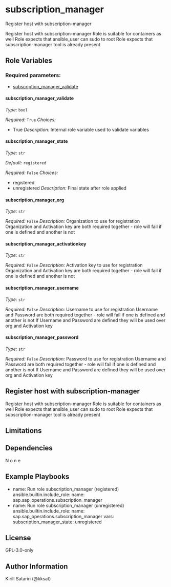 <!--
SPDX-License-Identifier: GPL-3.0-only
SPDX-FileCopyrightText: 2023-2024 Red Hat, Project Atmosphere

Copyright 2023-2024 Red Hat, Project Atmosphere

This program is free software: you can redistribute it and/or modify it under the terms of the GNU
General Public License as published by the Free Software Foundation, version 3 of the License.

This program is distributed in the hope that it will be useful, but WITHOUT ANY WARRANTY; without
even the implied warranty of MERCHANTABILITY or FITNESS FOR A PARTICULAR PURPOSE.
See the GNU General Public License for more details.

Unless required by applicable law or agreed to in writing, software
distributed under the License is distributed on an "AS IS" BASIS,
WITHOUT WARRANTIES OR CONDITIONS OF ANY KIND, either express or implied.
See the License for the specific language governing permissions and
limitations under the License.

You should have received a copy of the GNU General Public License along with this program.
If not, see <https://www.gnu.org/licenses/>.
-->

# subscription_manager

Register host with subscription-manager


Register host with subscription-manager
Role is suitable for containers as well
Role expects that ansible_user can sudo to root
Role expects that subscription-manager tool is already present



## Role Variables

### Required parameters:


- [subscription_manager_validate](#subscription_manager_validate)
 

#### subscription_manager_validate


_Type:_ `bool`


_Required:_ `True`
_Choices:_
- True
_Description:_
Internal role variable used to validate variables

 

#### subscription_manager_state


_Type:_ `str`

_Default:_ `registered`

_Required:_ `False`
_Choices:_
- registered
- unregistered
_Description:_
Final state after role applied

 

#### subscription_manager_org


_Type:_ `str`


_Required:_ `False`
_Description:_
Organization to use for registration
Organization and Activation key are both required together - role will fail if one is defined and another is not

 

#### subscription_manager_activationkey


_Type:_ `str`


_Required:_ `False`
_Description:_
Activation key to use for registration
Organization and Activation key are both required together - role will fail if one is defined and another is not

 

#### subscription_manager_username


_Type:_ `str`


_Required:_ `False`
_Description:_
Username to use for registration
Username and Password are both required together - role will fail if one is defined and another is not
If Username and Password are defined they will be used over org and Activation key

 

#### subscription_manager_password


_Type:_ `str`


_Required:_ `False`
_Description:_
Password to use for registration
Username and Password are both required together - role will fail if one is defined and another is not
If Username and Password are defined they will be used over org and Activation key

 
 

## Register host with subscription-manager

Register host with subscription-manager
Role is suitable for containers as well
Role expects that ansible_user can sudo to root
Role expects that subscription-manager tool is already present

## Limitations



## Dependencies

N
o
n
e

## Example Playbooks

- name: Run role subscription_manager (registered)
  ansible.builtin.include_role:
  name: sap.sap_operations.subscription_manager
- name: Run role subscription_manager (unregistered)
  ansible.builtin.include_role:
  name: sap.sap_operations.subscription_manager
  vars:
    subscription_manager_state: unregistered

## License

GPL-3.0-only

## Author Information

Kirill Satarin (@kksat)
